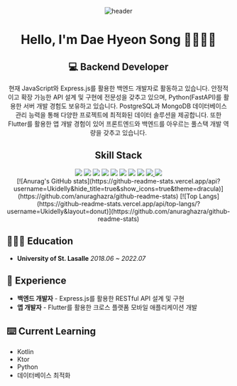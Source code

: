 <div align=center >

![header](https://capsule-render.vercel.app/api?type=waving&text=Hello%20World!&animation=twinkling&color=timeGradient)

# Hello, I'm Dae Hyeon Song 👋🏻👋🏻
 
## 💻 Backend Developer
현재 JavaScript와 Express.js를 활용한 백엔드 개발자로 활동하고 있습니다. 안정적이고 확장 가능한 API 설계 및 구현에 전문성을 갖추고 있으며, Python(FastAPI)를 활용한 서버 개발 경험도 보유하고 있습니다. PostgreSQL과 MongoDB 데이터베이스 관리 능력을 통해 다양한 프로젝트에 최적화된 데이터 솔루션을 제공합니다. 또한 Flutter를 활용한 앱 개발 경험이 있어 프론트엔드와 백엔드를 아우르는 풀스택 개발 역량을 갖추고 있습니다.

## Skill Stack 
 <img src="https://img.shields.io/badge/JavaScript-F7DF1E?style=for-the-badge&logo=javascript&logoColor=black">
 <img src="https://img.shields.io/badge/Express.js-000000?style=for-the-badge&logo=express&logoColor=white">
 <img src="https://img.shields.io/badge/Python-3776AB?style=for-the-badge&logo=python&logoColor=white">
 <img src="https://img.shields.io/badge/FastAPI-009688?style=for-the-badge&logo=fastapi&logoColor=white">
 <img src="https://img.shields.io/badge/PostgreSQL-4169E1?style=for-the-badge&logo=postgresql&logoColor=white">
 <img src="https://img.shields.io/badge/MongoDB-47A248?style=for-the-badge&logo=mongodb&logoColor=white">
 <img src="https://img.shields.io/badge/Flutter-02569B?style=for-the-badge&logo=flutter&logoColor=white">
 <img src="https://img.shields.io/badge/Kotlin-7F52FF?style=for-the-badge&logo=kotlin&logoColor=white">
 <a href="https://www.notion.so/daehyeonsong/Delly-Flutter-Junior-Developer-31118ac811214ebea0729bd69f14ce47?pvs=4" >
	 <img src="https://img.shields.io/badge/Notion-000000?style=for-the-badge&logo=notion&logoColor=white">
 </a>
 <img src="https://img.shields.io/badge/Visual Studio Code-007ACC?style=for-the-badge&logo=vscode&logoColor=white">
<br/>
[![Anurag's GitHub stats](https://github-readme-stats.vercel.app/api?username=Ukidelly&hide_title=true&show_icons=true&theme=dracula)](https://github.com/anuraghazra/github-readme-stats)
[![Top Langs](https://github-readme-stats.vercel.app/api/top-langs/?username=Ukidelly&layout=donut)](https://github.com/anuraghazra/github-readme-stats)
</div>

## 👨🏻‍🎓 Education
- **University of St. Lasalle** *2018.06 ~ 2022.07*

## 💼 Experience
- **백엔드 개발자** - Express.js를 활용한 RESTful API 설계 및 구현
- **앱 개발자** - Flutter를 활용한 크로스 플랫폼 모바일 애플리케이션 개발

## ⌨️ Current Learning
- Kotlin
- Ktor
- Python
- 데이터베이스 최적화
